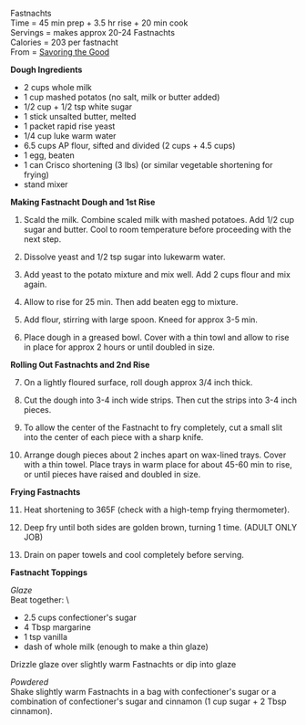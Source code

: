 Fastnachts \
Time = 45 min prep + 3.5 hr rise + 20 min cook \
Servings = makes approx 20-24 Fastnachts \
Calories = 203 per fastnacht \
From = [Savoring the Good](https://www.savoringthegood.com/fastnachts/)

**Dough Ingredients**

-  2 cups whole milk
-  1 cup mashed potatos (no salt, milk or butter added)
-  1/2 cup + 1/2 tsp white sugar
-  1 stick unsalted butter, melted
-  1 packet rapid rise yeast
-  1/4 cup luke warm water
-  6.5 cups AP flour, sifted and divided (2 cups + 4.5 cups)
-  1 egg, beaten
-  1 can Crisco shortening (3 lbs) (or similar vegetable shortening for frying)
-  stand mixer



**Making Fastnacht Dough and 1st Rise**

1.  Scald the milk. Combine scaled milk with mashed potatoes. Add 1/2 cup sugar and butter. Cool to room temperature before proceeding with the next step. 

2.  Dissolve yeast and 1/2 tsp sugar into lukewarm water. 

3.  Add yeast to the potato mixture and mix well. Add 2 cups flour and mix again. 

4.  Allow to rise for 25 min. Then add beaten egg to mixture. 

5.  Add flour, stirring with large spoon. Kneed for approx 3-5 min. 

6.  Place dough in a greased bowl. Cover with a thin towl and allow to rise in place for approx 2 hours or until doubled in size. 



**Rolling Out Fastnachts and 2nd Rise**

7. On a lightly floured surface, roll dough approx 3/4 inch thick. 

8.  Cut the dough into 3-4 inch wide strips. Then cut the strips into 3-4 inch pieces. 

9.  To allow the center of the Fastnacht to fry completely, cut a small slit into the center of each piece with a sharp knife. 

10.  Arrange dough pieces about 2 inches apart on wax-lined trays. Cover with a thin towel. Place trays in warm place for about 45-60 min to rise, or until pieces have raised and doubled in size. 



**Frying Fastnachts**

11.  Heat shortening to 365F (check with a high-temp frying thermometer).

12.  Deep fry until both sides are golden brown, turning 1 time. (ADULT ONLY JOB)

13.  Drain on paper towels and cool completely before serving. 




**Fastnacht Toppings**

*Glaze* \
Beat together: \
-  2.5 cups confectioner's sugar
-  4 Tbsp margarine
-  1 tsp vanilla
-  dash of whole milk (enough to make a thin glaze)

Drizzle glaze over slightly warm Fastnachts or dip into glaze

*Powdered* \
Shake slightly warm Fastnachts in a bag with confectioner's sugar or a combination of confectioner's sugar and cinnamon (1 cup sugar + 2 Tbsp cinnamon). 